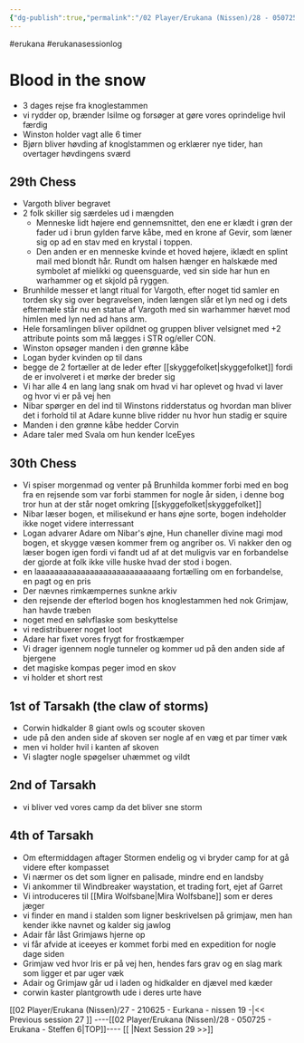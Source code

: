 ```yaml
---
{"dg-publish":true,"permalink":"/02 Player/Erukana (Nissen)/28 - 050725 - Erukana - Steffen 6/"}
---
```


#erukana #erukanasessionlog 


# Blood in the snow 
- 3 dages rejse fra knoglestammen 
- vi rydder op, brænder Isilme og forsøger at gøre vores oprindelige hvil færdig
- Winston holder vagt alle 6 timer 
- Bjørn bliver høvding af knoglstammen og erklærer nye tider, han overtager høvdingens sværd

## 29th Chess 
- Vargoth bliver begravet 
- 2 folk skiller sig særdeles ud i mængden
	- Menneske lidt højere end gennemsnittet, den ene er klædt i grøn der fader ud i brun gylden farve kåbe, med en krone af Gevir, som læner sig op ad en stav med en krystal i toppen.
	- Den anden er en menneske kvinde et hoved højere, iklædt en splint mail med blondt hår. Rundt om halsen hænger en halskæde med symbolet af mielikki og queensguarde, ved sin side har hun en warhammer og et skjold på ryggen. 
- Brunhilde messer et langt ritual for Vargoth, efter noget tid samler en torden sky sig over begravelsen, inden længen slår et lyn ned og i dets eftermæle står nu en statue af Vargoth med sin warhammer hævet mod himlen med lyn ned ad hans arm. 
- Hele forsamlingen bliver opildnet og gruppen bliver velsignet med +2 attribute points som må lægges i STR og/eller CON. 
- Winston opsøger manden i den grønne kåbe
- Logan byder kvinden op til dans
- begge de 2 fortæller at de leder efter [[skyggefolket\|skyggefolket]] fordi de er involveret i et mørke der breder sig 
- Vi har alle 4 en lang lang snak om hvad vi har oplevet og hvad vi laver og hvor vi er på vej hen 
- Nibar spørger en del ind til Winstons ridderstatus og hvordan man bliver det i forhold til at Adare kunne blive ridder nu hvor hun stadig er squire 
- Manden i den grønne kåbe hedder Corvin
- Adare taler med Svala om hun kender IceEyes 

## 30th Chess
- Vi spiser morgenmad og venter på Brunhilda kommer forbi med en bog fra en rejsende som var forbi stammen for nogle år siden, i denne bog tror hun at der står noget omkring [[skyggefolket\|skyggefolket]] 
- Nibar læser bogen, et milisekund er hans øjne sorte, bogen indeholder ikke noget videre interressant
- Logan advarer Adare om Nibar's øjne, Hun chaneller divine magi mod bogen, et skygge væsen kommer frem og angriber os. Vi nakker den og læser bogen igen fordi vi fandt ud af at det muligvis var en forbandelse der gjorde at folk ikke ville huske hvad der stod i bogen.
- en laaaaaaaaaaaaaaaaaaaaaaaaaaaang fortælling om en forbandelse, en pagt og en pris 
- Der nævnes rimkæmpernes sunkne arkiv 
- den rejsende der efterlod bogen hos knoglestammen hed nok Grimjaw, han havde træben
- noget med en sølvflaske som beskyttelse 
- vi redistribuerer noget loot 
- Adare har fixet vores frygt for frostkæmper
- Vi drager igennem nogle tunneler og kommer ud på den anden side af bjergene 
- det magiske kompas peger imod en skov 
- vi holder et short rest 

## 1st of Tarsakh (the claw of storms)
- Corwin hidkalder 8 giant owls og scouter skoven 
- ude på den anden side af skoven ser nogle af en væg et par timer væk 
- men vi holder hvil i kanten af skoven 
- Vi slagter nogle spøgelser uhæmmet og vildt

## 2nd of Tarsakh 
- vi bliver ved vores camp da det bliver sne storm 

## 4th of Tarsakh 
- Om eftermiddagen aftager Stormen endelig og vi bryder camp for at gå videre efter kompasset
- Vi nærmer os det som ligner en palisade, mindre end en landsby 
- Vi ankommer til Windbreaker waystation, et trading fort, ejet af Garret 
- Vi introduceres til [[Mira Wolfsbane\|Mira Wolfsbane]] som er deres jæger
- vi finder en mand i stalden som ligner beskrivelsen på grimjaw, men han kender ikke navnet og kalder sig jawlog
- Adair får låst Grimjaws hjerne op 
- vi får afvide at iceeyes er kommet forbi med en expedition for nogle dage siden
- Grimjaw ved hvor Iris er på vej hen, hendes fars grav og en slag mark som ligger et par uger væk
- Adair og Grimjaw går ud i laden og hidkalder en djævel med kæder 
- corwin kaster plantgrowth ude i deres urte have 








[[02 Player/Erukana (Nissen)/27 - 210625 - Eurkana - nissen 19 -\|<< Previous session 27 ]] ----[[02 Player/Erukana (Nissen)/28 - 050725 - Erukana - Steffen 6\|TOP]]----  [[ \|Next Session 29  >>]]